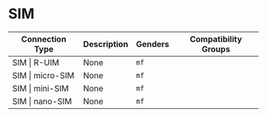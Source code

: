 # SIM

| Connection Type | Description  | Genders | Compatibility Groups |
| --- | --- | --- |  --- |
| <a id="sim-r-uim"></a>SIM \| R-UIM | None | `mf` |  |
| <a id="sim-micro-sim"></a>SIM \| micro-SIM | None | `mf` |  |
| <a id="sim-mini-sim"></a>SIM \| mini-SIM | None | `mf` |  |
| <a id="sim-nano-sim"></a>SIM \| nano-SIM | None | `mf` |  |
